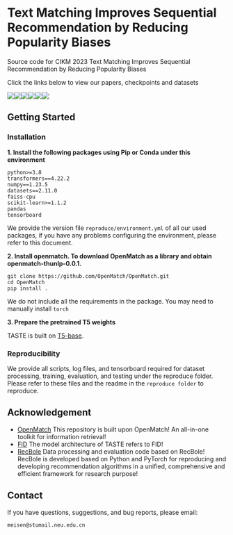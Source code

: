 # Text Matching Improves Sequential Recommendation by Reducing Popularity Biases

Source code for CIKM 2023 Text Matching Improves Sequential Recommendation by Reducing Popularity Biases

Click the links below to view our papers, checkpoints and datasets

<a href='https://arxiv.org/abs/2308.14029'><img src='https://img.shields.io/badge/Paper-Arxiv-red'></a><a href='https://huggingface.co/OpenMatch/TASTE-beauty'><img src='https://img.shields.io/badge/%F0%9F%A4%97%20Hugging%20Face-beauty-blue'></a><a href='https://huggingface.co/OpenMatch/TASTE-sports'><img src='https://img.shields.io/badge/%F0%9F%A4%97%20Hugging%20Face-sports-blue'></a><a href='https://huggingface.co/OpenMatch/TASTE-toys'><img src='https://img.shields.io/badge/%F0%9F%A4%97%20Hugging%20Face-toys-blue'></a><a href='https://huggingface.co/OpenMatch/TASTE-yelp'><img src='https://img.shields.io/badge/%F0%9F%A4%97%20Hugging%20Face-yelp-blue'></a><a href='https://drive.google.com/drive/folders/1U_tkCJq80kdefV9z_FdWDCMWvtUrm0or?usp=sharing'><img src='https://img.shields.io/badge/Google Drive-Dataset-yellow'></a> 


## Getting Started
### Installation

**1. Install the following packages using Pip or Conda under this environment**

```
python>=3.8
transformers==4.22.2
numpy==1.23.5
datasets==2.11.0
faiss-cpu
scikit-learn>=1.1.2
pandas
tensorboard
```

We provide the version file `reproduce/environment.yml` of all our used packages, if you have any problems configuring the environment, please refer to this document.

**2. Install openmatch. To download OpenMatch as a library and obtain openmatch-thunlp-0.0.1.**


```
git clone https://github.com/OpenMatch/OpenMatch.git
cd OpenMatch
pip install .
```

We do not include all the requirements in the package. You may need to manually install `torch`


**3. Prepare the pretrained T5 weights**

TASTE is built on [T5-base](https://huggingface.co/t5-base/tree/main).



### Reproducibility

We provide all scripts, log files, and tensorboard required for dataset processing, training, evaluation, and testing under the reproduce folder. Please refer to these files and the readme in the `reproduce folder` to reproduce.



## Acknowledgement

+ [OpenMatch](https://github.com/OpenMatch/OpenMatch) This repository is built upon OpenMatch! An all-in-one toolkit for information retrieval!
+ [FID](https://github.com/facebookresearch/FiD) The model architecture of TASTE refers to FID!
+ [RecBole](https://github.com/RUCAIBox/RecBole) Data processing and evaluation code based on RecBole! RecBole is developed based on Python and PyTorch for reproducing and developing recommendation algorithms in a unified, comprehensive and efficient framework for research purpose!





## Contact

If you have questions, suggestions, and bug reports, please email:
```
meisen@stumail.neu.edu.cn
```
